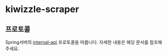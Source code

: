 # kiwizzle-scraper

## 프로토콜

Spring서버의 [internal-api](https://github.com/zbvs/kiwizzle-api-server/tree/main/kiwizzle-internal-api#%EC%B1%84%EC%9A%A9%EA%B3%B5%EA%B3%A0-report-%ED%94%84%EB%A1%9C%ED%86%A0%EC%BD%9C) 프로토콜을 따릅니다. 자세한 내용은 해당 문서를 참조해 주세요.

